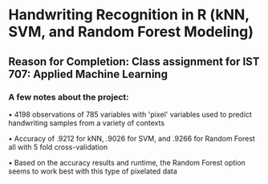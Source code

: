 # Handwriting Recognition in R (kNN, SVM, and Random Forest Modeling)

## Reason for Completion: Class assignment for IST 707: Applied Machine Learning

### A few notes about the project:

• 4198 observations of 785 variables with 'pixel' variables used to predict handwriting samples from a variety of contexts

• Accuracy of .9212 for kNN, .9026 for SVM, and .9266 for Random Forest all with 5 fold cross-validation

• Based on the accuracy results and runtime, the Random Forest option seems to work best with this type of pixelated data


